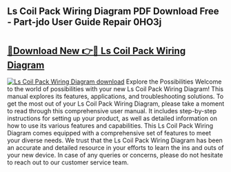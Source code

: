 ## Ls Coil Pack Wiring Diagram PDF Download Free - Part-jdo User Guide Repair 0HO3j

# <h2><a href="http://dftsth.blite.top/?on=Ls+Coil+Pack+Wiring+Diagram">🔗Download New 👉🔴 Ls Coil Pack Wiring Diagram</a></h2>

[![Ls Coil Pack Wiring Diagram download](https://i.imgur.com/lujVjoI.png)](http://dftsth.blite.top/?on=Ls+Coil+Pack+Wiring+Diagram)
Explore the Possibilities Welcome to the world of possibilities with your new Ls Coil Pack Wiring Diagram! This manual explores its features, applications, and troubleshooting solutions. To get the most out of your Ls Coil Pack Wiring Diagram, please take a moment to read through this comprehensive user manual. It includes step-by-step instructions for setting up your product, as well as detailed information on how to use its various features and capabilities. This Ls Coil Pack Wiring Diagram comes equipped with a comprehensive set of features to meet your diverse needs. We trust that the Ls Coil Pack Wiring Diagram has been an accurate and detailed resource in your efforts to learn the ins and outs of your new device. In case of any queries or concerns, please do not hesitate to reach out to our customer service team.
